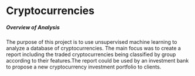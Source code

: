 # Cryptocurrencies

##### Overview of Analysis

The purpose of this project is to use unsupervised machine learning to analyze a database of cryptocurrencies. The main focus was to create a report including the traded cryptocurrencies being classified by group according to their features.The report could be used by an investment bank to propose a new cryptocurrency investment portfolio to clients.

